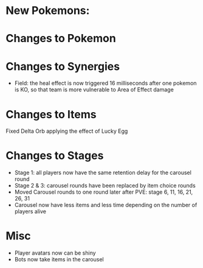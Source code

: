 # New Pokemons:



# Changes to Pokemon


# Changes to Synergies

- Field: the heal effect is now triggered 16 milliseconds after one pokemon is KO, so that team is more vulnerable to Area of Effect damage

# Changes to Items

Fixed Delta Orb applying the effect of Lucky Egg

# Changes to Stages

- Stage 1: all players now have the same retention delay for the carousel round
- Stage 2 & 3: carousel rounds have been replaced by item choice rounds
- Moved Carousel rounds to one round later after PVE: stage 6, 11, 16, 21, 26, 31
- Carousel now have less items and less time depending on the number of players alive

# Misc

- Player avatars now can be shiny
- Bots now take items in the carousel

